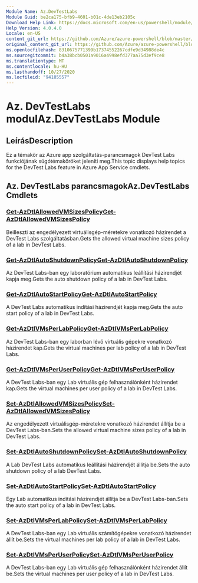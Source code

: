 ```yaml
---
Module Name: Az.DevTestLabs
Module Guid: be2ca175-bfb9-4601-b01c-4de13eb2105c
Download Help Link: https://docs.microsoft.com/en-us/powershell/module/az.devtestlabs
Help Version: 4.0.4.0
Locale: en-US
content_git_url: https://github.com/Azure/azure-powershell/blob/master/src/DevTestLabs/DevTestLabs/help/Az.DevTestLabs.md
original_content_git_url: https://github.com/Azure/azure-powershell/blob/master/src/DevTestLabs/DevTestLabs/help/Az.DevTestLabs.md
ms.openlocfilehash: 8310675771399b17374552267cdfe9d34988de4c
ms.sourcegitcommit: b4a38bcb0501a9016a4998efd377aa75d3ef9ce8
ms.translationtype: MT
ms.contentlocale: hu-HU
ms.lasthandoff: 10/27/2020
ms.locfileid: "94185557"
---
```

# <span data-ttu-id="8907a-101">Az. DevTestLabs modul</span><span class="sxs-lookup"><span data-stu-id="8907a-101">Az.DevTestLabs Module</span></span>
## <span data-ttu-id="8907a-102">Leírás</span><span class="sxs-lookup"><span data-stu-id="8907a-102">Description</span></span>
<span data-ttu-id="8907a-103">Ez a témakör az Azure app szolgáltatás-parancsmagok DevTest Labs funkciójának súgótémaköröket jeleníti meg.</span><span class="sxs-lookup"><span data-stu-id="8907a-103">This topic displays help topics for the DevTest Labs feature in Azure App Service cmdlets.</span></span>

## <span data-ttu-id="8907a-104">Az. DevTestLabs parancsmagok</span><span class="sxs-lookup"><span data-stu-id="8907a-104">Az.DevTestLabs Cmdlets</span></span>
### [<span data-ttu-id="8907a-105">Get-AzDtlAllowedVMSizesPolicy</span><span class="sxs-lookup"><span data-stu-id="8907a-105">Get-AzDtlAllowedVMSizesPolicy</span></span>](Get-AzDtlAllowedVMSizesPolicy.md)
<span data-ttu-id="8907a-106">Beilleszti az engedélyezett virtuálisgép-méretekre vonatkozó házirendet a DevTest Labs szolgáltatásban.</span><span class="sxs-lookup"><span data-stu-id="8907a-106">Gets the allowed virtual machine sizes policy of a lab in DevTest Labs.</span></span>

### [<span data-ttu-id="8907a-107">Get-AzDtlAutoShutdownPolicy</span><span class="sxs-lookup"><span data-stu-id="8907a-107">Get-AzDtlAutoShutdownPolicy</span></span>](Get-AzDtlAutoShutdownPolicy.md)
<span data-ttu-id="8907a-108">Az DevTest Labs-ban egy laboratórium automatikus leállítási házirendjét kapja meg.</span><span class="sxs-lookup"><span data-stu-id="8907a-108">Gets the auto shutdown policy of a lab in DevTest Labs.</span></span>

### [<span data-ttu-id="8907a-109">Get-AzDtlAutoStartPolicy</span><span class="sxs-lookup"><span data-stu-id="8907a-109">Get-AzDtlAutoStartPolicy</span></span>](Get-AzDtlAutoStartPolicy.md)
<span data-ttu-id="8907a-110">A DevTest Labs automatikus indítási házirendjét kapja meg.</span><span class="sxs-lookup"><span data-stu-id="8907a-110">Gets the auto start policy of a lab in DevTest Labs.</span></span>

### [<span data-ttu-id="8907a-111">Get-AzDtlVMsPerLabPolicy</span><span class="sxs-lookup"><span data-stu-id="8907a-111">Get-AzDtlVMsPerLabPolicy</span></span>](Get-AzDtlVMsPerLabPolicy.md)
<span data-ttu-id="8907a-112">Az DevTest Labs-ban egy laborban lévő virtuális gépekre vonatkozó házirendet kap.</span><span class="sxs-lookup"><span data-stu-id="8907a-112">Gets the virtual machines per lab policy of a lab in DevTest Labs.</span></span>

### [<span data-ttu-id="8907a-113">Get-AzDtlVMsPerUserPolicy</span><span class="sxs-lookup"><span data-stu-id="8907a-113">Get-AzDtlVMsPerUserPolicy</span></span>](Get-AzDtlVMsPerUserPolicy.md)
<span data-ttu-id="8907a-114">A DevTest Labs-ban egy Lab virtuális gép felhasználónként házirendet kap.</span><span class="sxs-lookup"><span data-stu-id="8907a-114">Gets the virtual machines per user policy of a lab in DevTest Labs.</span></span>

### [<span data-ttu-id="8907a-115">Set-AzDtlAllowedVMSizesPolicy</span><span class="sxs-lookup"><span data-stu-id="8907a-115">Set-AzDtlAllowedVMSizesPolicy</span></span>](Set-AzDtlAllowedVMSizesPolicy.md)
<span data-ttu-id="8907a-116">Az engedélyezett virtuálisgép-méretekre vonatkozó házirendet állítja be a DevTest Labs-ban.</span><span class="sxs-lookup"><span data-stu-id="8907a-116">Sets the allowed virtual machine sizes policy of a lab in DevTest Labs.</span></span>

### [<span data-ttu-id="8907a-117">Set-AzDtlAutoShutdownPolicy</span><span class="sxs-lookup"><span data-stu-id="8907a-117">Set-AzDtlAutoShutdownPolicy</span></span>](Set-AzDtlAutoShutdownPolicy.md)
<span data-ttu-id="8907a-118">A Lab DevTest Labs automatikus leállítási házirendjét állítja be.</span><span class="sxs-lookup"><span data-stu-id="8907a-118">Sets the auto shutdown policy of a lab DevTest Labs.</span></span>

### [<span data-ttu-id="8907a-119">Set-AzDtlAutoStartPolicy</span><span class="sxs-lookup"><span data-stu-id="8907a-119">Set-AzDtlAutoStartPolicy</span></span>](Set-AzDtlAutoStartPolicy.md)
<span data-ttu-id="8907a-120">Egy Lab automatikus indítási házirendjét állítja be a DevTest Labs-ban.</span><span class="sxs-lookup"><span data-stu-id="8907a-120">Sets the auto start policy of a lab in DevTest Labs.</span></span>

### [<span data-ttu-id="8907a-121">Set-AzDtlVMsPerLabPolicy</span><span class="sxs-lookup"><span data-stu-id="8907a-121">Set-AzDtlVMsPerLabPolicy</span></span>](Set-AzDtlVMsPerLabPolicy.md)
<span data-ttu-id="8907a-122">A DevTest Labs-ban egy Lab virtuális számítógépekre vonatkozó házirendet állít be.</span><span class="sxs-lookup"><span data-stu-id="8907a-122">Sets the virtual machines per lab policy of a lab in DevTest Labs.</span></span>

### [<span data-ttu-id="8907a-123">Set-AzDtlVMsPerUserPolicy</span><span class="sxs-lookup"><span data-stu-id="8907a-123">Set-AzDtlVMsPerUserPolicy</span></span>](Set-AzDtlVMsPerUserPolicy.md)
<span data-ttu-id="8907a-124">A DevTest Labs-ban egy Lab virtuális gép felhasználónként házirendet állít be.</span><span class="sxs-lookup"><span data-stu-id="8907a-124">Sets the virtual machines per user policy of a lab in DevTest Labs.</span></span>

